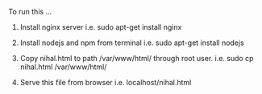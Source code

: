 To run this ...
1. Install nginx server
	i.e. sudo apt-get install nginx

2. Install nodejs and npm from terminal
	i.e. sudo apt-get install nodejs

3. Copy nihal.html to path /var/www/html/ through root user.
	i.e. sudo cp nihal.html /var/www/html/

4. Serve this file from browser
	i.e. localhost/nihal.html
